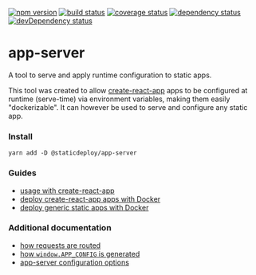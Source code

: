 [![npm version](https://img.shields.io/npm/v/@staticdeploy/app-server.svg)](https://www.npmjs.com/package/@staticdeploy/app-server)
[![build status](https://travis-ci.org/staticdeploy/app-server.svg?branch=master)](https://travis-ci.org/staticdeploy/app-server)
[![coverage status](https://codecov.io/github/staticdeploy/app-server/coverage.svg?branch=master)](https://codecov.io/github/staticdeploy/app-server?branch=master)
[![dependency status](https://david-dm.org/staticdeploy/app-server.svg)](https://david-dm.org/staticdeploy/app-server)
[![devDependency status](https://david-dm.org/staticdeploy/app-server/dev-status.svg)](https://david-dm.org/staticdeploy/app-server#info=devDependencies)

# app-server

A tool to serve and apply runtime configuration to static apps.

This tool was created to allow
[create-react-app](https://github.com/facebook/create-react-app) apps to be
configured at runtime (serve-time) via environment variables, making them easily
"dockerizable". It can however be used to serve and configure any static app.

### Install

```
yarn add -D @staticdeploy/app-server
```

### Guides

- [usage with create-react-app](docs/usage-with-cra.md)
- [deploy create-react-app apps with Docker](docs/deploy-cra-apps-with-docker.md)
- [deploy generic static apps with Docker](docs/deploy-apps-with-docker.md)

### Additional documentation

- [how requests are routed](docs/requests-routing.md)
- [how `window.APP_CONFIG` is generated](docs/config-generation.md)
- [app-server configuration options](docs/app-server-configuration-options.md)
